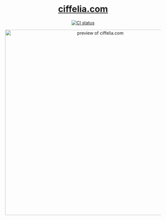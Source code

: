 <h1 align="center">
  <a href="https://ciffelia.com/">ciffelia.com</a>
</h1>

<p align="center">
  <a href="https://github.com/ciffelia/ciffelia.com/actions?query=workflow%3ACI+branch%3Av2021"><img src="https://github.com/ciffelia/ciffelia.com/workflows/CI/badge.svg?branch=v2021" alt="CI status"></a>
</p>

<p align="center">
  <img src="https://user-images.githubusercontent.com/15273128/125577873-17ebcdc0-c856-47ea-b5aa-2d68cf088968.png" alt="preview of ciffelia.com" width="600" />
</p>
